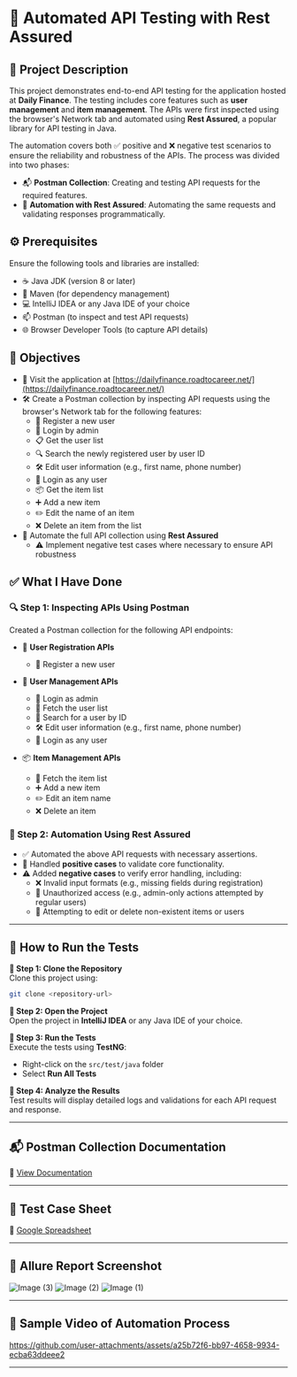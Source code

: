 # 🚀 Automated API Testing with Rest Assured

## 📘 Project Description
This project demonstrates end-to-end API testing for the application hosted at **Daily Finance**. The testing includes core features such as **user management** and **item management**. The APIs were first inspected using the browser's Network tab and automated using **Rest Assured**, a popular library for API testing in Java.

The automation covers both ✅ positive and ❌ negative test scenarios to ensure the reliability and robustness of the APIs. The process was divided into two phases:

- 📬 **Postman Collection**: Creating and testing API requests for the required features.
- 🤖 **Automation with Rest Assured**: Automating the same requests and validating responses programmatically.

## ⚙️ Prerequisites
Ensure the following tools and libraries are installed:

- ☕ Java JDK (version 8 or later)
- 🧰 Maven (for dependency management)
- 💻 IntelliJ IDEA or any Java IDE of your choice
- 📫 Postman (to inspect and test API requests)
- 🌐 Browser Developer Tools (to capture API details)

## 🎯 Objectives

- 🔗 Visit the application at [https://dailyfinance.roadtocareer.net/](https://dailyfinance.roadtocareer.net/)
- 🛠️ Create a Postman collection by inspecting API requests using the browser's Network tab for the following features:
  - 📝 Register a new user
  - 🔐 Login by admin
  - 📋 Get the user list
  - 🔍 Search the newly registered user by user ID
  - 🛠️ Edit user information (e.g., first name, phone number)
  - 👥 Login as any user
  - 📦 Get the item list
  - ➕ Add a new item
  - ✏️ Edit the name of an item
  - ❌ Delete an item from the list
- 🤖 Automate the full API collection using **Rest Assured**
  - ⚠️ Implement negative test cases where necessary to ensure API robustness


## ✅ What I Have Done
### 🔍 Step 1: Inspecting APIs Using Postman
Created a Postman collection for the following API endpoints:

- 👤 **User Registration APIs**
  - 📝 Register a new user

- 🔐 **User Management APIs**
  - 🔑 Login as admin
  - 📃 Fetch the user list
  - 🔎 Search for a user by ID
  - 🛠️ Edit user information (e.g., first name, phone number)
  - 👥 Login as any user

- 📦 **Item Management APIs**
  - 📄 Fetch the item list
  - ➕ Add a new item
  - ✏️ Edit an item name
  - ❌ Delete an item

### 🤖 Step 2: Automation Using Rest Assured

- ✅ Automated the above API requests with necessary assertions.
- 🔄 Handled **positive cases** to validate core functionality.
- ⚠️ Added **negative cases** to verify error handling, including:
  - ❌ Invalid input formats (e.g., missing fields during registration)
  - 🔐 Unauthorized access (e.g., admin-only actions attempted by regular users)
  - 🛑 Attempting to edit or delete non-existent items or users

---

## 🧪 How to Run the Tests

**🔹 Step 1: Clone the Repository**  
Clone this project using:  
```bash
git clone <repository-url>
```

**🔹 Step 2: Open the Project**  
Open the project in **IntelliJ IDEA** or any Java IDE of your choice.

**🔹 Step 3: Run the Tests**  
Execute the tests using **TestNG**:
- Right-click on the `src/test/java` folder
- Select **Run All Tests**

**🔹 Step 4: Analyze the Results**  
Test results will display detailed logs and validations for each API request and response.

---

## 📬 Postman Collection Documentation  
🔗 [View Documentation](https://documenter.getpostman.com/view/42431548/2sB2j68pWZ)

---

## 📄 Test Case Sheet  
🧾 [Google Spreadsheet](https://docs.google.com/spreadsheets/d/1Gf4uuzBKkS1U8dsZudsb0_05mlbXAX7kP6rUdAgL-yI/edit?usp=sharing)

---

## 📸 Allure Report Screenshot  
![Image (3)](https://github.com/user-attachments/assets/a3502731-5aa9-4fcb-96c4-bd3d43770297)
![Image (2)](https://github.com/user-attachments/assets/882dc83c-4a36-420b-a66f-9b1e704d7506)
![Image (1)](https://github.com/user-attachments/assets/e6211a7c-13f7-46f5-8f8a-a9e1bfcc5ed0)

---

## 🎥 Sample Video of Automation Process


https://github.com/user-attachments/assets/a25b72f6-bb97-4658-9934-ecba63ddeee2


---
